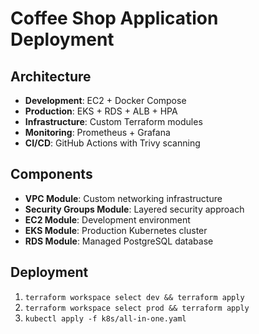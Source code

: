 # Coffee Shop Application Deployment

## Architecture
- **Development**: EC2 + Docker Compose
- **Production**: EKS + RDS + ALB + HPA
- **Infrastructure**: Custom Terraform modules
- **Monitoring**: Prometheus + Grafana
- **CI/CD**: GitHub Actions with Trivy scanning

## Components
- **VPC Module**: Custom networking infrastructure
- **Security Groups Module**: Layered security approach
- **EC2 Module**: Development environment
- **EKS Module**: Production Kubernetes cluster
- **RDS Module**: Managed PostgreSQL database

## Deployment
1. `terraform workspace select dev && terraform apply`
2. `terraform workspace select prod && terraform apply`
3. `kubectl apply -f k8s/all-in-one.yaml`